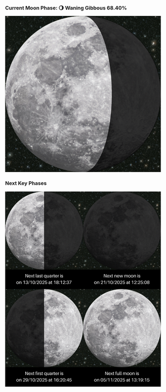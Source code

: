 ### Current Moon Phase: 🌖 Waning Gibbous 68.40%
![Moon Phase](moonphase.png)
### Next Key Phases
![Gallery](gallery.png)